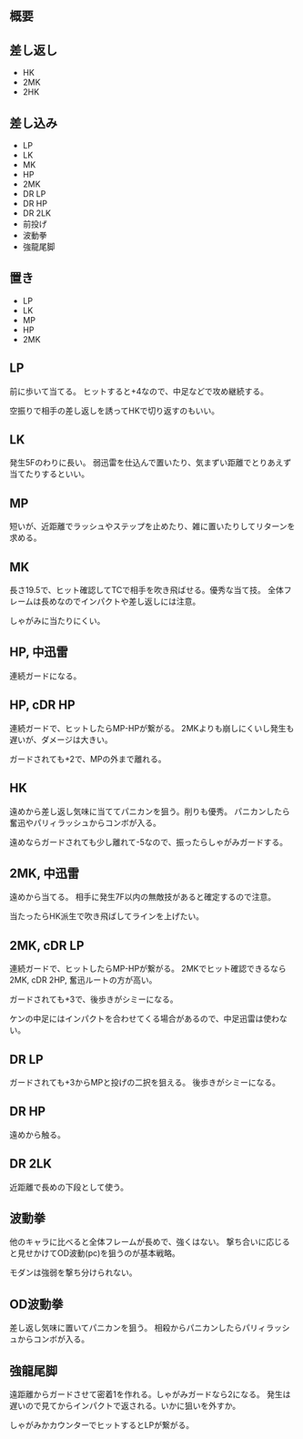 ## 概要

## 差し返し

- HK
- 2MK
- 2HK

## 差し込み

- LP
- LK
- MK
- HP
- 2MK
- DR LP
- DR HP
- DR 2LK
- 前投げ
- 波動拳
- 強龍尾脚

## 置き

- LP
- LK
- MP
- HP
- 2MK

## LP

前に歩いて当てる。
ヒットすると+4なので、中足などで攻め継続する。

空振りで相手の差し返しを誘ってHKで切り返すのもいい。

## LK

発生5Fのわりに長い。
弱迅雷を仕込んで置いたり、気まずい距離でとりあえず当てたりするといい。

## MP

短いが、近距離でラッシュやステップを止めたり、雑に置いたりしてリターンを求める。

## MK

長さ19.5で、ヒット確認してTCで相手を吹き飛ばせる。優秀な当て技。
全体フレームは長めなのでインパクトや差し返しには注意。

しゃがみに当たりにくい。

## HP, 中迅雷

連続ガードになる。

## HP, cDR HP

連続ガードで、ヒットしたらMP-HPが繋がる。
2MKよりも崩しにくいし発生も遅いが、ダメージは大きい。

ガードされても+2で、MPの外まで離れる。

## HK

遠めから差し返し気味に当ててパニカンを狙う。削りも優秀。
パニカンしたら奮迅やパリィラッシュからコンボが入る。

遠めならガードされても少し離れて-5なので、振ったらしゃがみガードする。

## 2MK, 中迅雷

遠めから当てる。
相手に発生7F以内の無敵技があると確定するので注意。

当たったらHK派生で吹き飛ばしてラインを上げたい。

## 2MK, cDR LP

連続ガードで、ヒットしたらMP-HPが繋がる。
2MKでヒット確認できるなら2MK, cDR 2HP, 奮迅ルートの方が高い。

ガードされても+3で、後歩きがシミーになる。

ケンの中足にはインパクトを合わせてくる場合があるので、中足迅雷は使わない。

## DR LP

ガードされても+3からMPと投げの二択を狙える。
後歩きがシミーになる。

## DR HP

遠めから触る。

## DR 2LK

近距離で長めの下段として使う。

## 波動拳

他のキャラに比べると全体フレームが長めで、強くはない。
撃ち合いに応じると見せかけてOD波動(pc)を狙うのが基本戦略。

モダンは強弱を撃ち分けられない。

## OD波動拳

差し返し気味に置いてパニカンを狙う。
相殺からパニカンしたらパリィラッシュからコンボが入る。

## 強龍尾脚

遠距離からガードさせて密着1を作れる。しゃがみガードなら2になる。
発生は遅いので見てからインパクトで返される。いかに狙いを外すか。

しゃがみかカウンターでヒットするとLPが繋がる。
